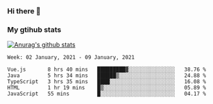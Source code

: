 ### Hi there 👋

### My gtihub stats

[![Anurag's github stats](https://github-readme-stats.vercel.app/api?username=gaozhidong)](https://github.com/gaozhidong/github-readme-stats)

<!--START_SECTION:waka-->
```text
Week: 02 January, 2021 - 09 January, 2021

Vue.js       8 hrs 40 mins   █████████▓░░░░░░░░░░░░░░░   38.76 % 
Java         5 hrs 34 mins   ██████▒░░░░░░░░░░░░░░░░░░   24.88 % 
TypeScript   3 hrs 35 mins   ████░░░░░░░░░░░░░░░░░░░░░   16.08 % 
HTML         1 hr 19 mins    █▒░░░░░░░░░░░░░░░░░░░░░░░   05.89 % 
JavaScript   55 mins         █░░░░░░░░░░░░░░░░░░░░░░░░   04.17 % 
```
<!--END_SECTION:waka-->